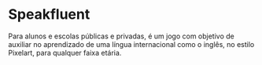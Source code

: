 # Speakfluent
Para alunos e escolas públicas e privadas, é um jogo com objetivo de auxiliar no aprendizado de uma língua internacional como o inglês, no estilo Pixelart, para qualquer faixa etária.
